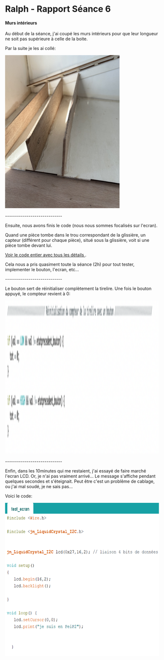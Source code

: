 <h1>Ralph - Rapport Séance 6</h1>	

<h4>Murs intérieurs</h4>

<p> Au début de la séance, j'ai coupé les murs intérieurs pour que leur longueur ne soit pas supérieure à celle de la boite.</p>
<p> Par la suite je les ai collé: </p>
<img src="../../Images/murs_colle.jpeg" alt="murs intérieurs collés" height="500"/></p>

<p>-----------------------------</p>

<p>Ensuite, nous avons finis le code (nous nous sommes focalisés sur l'ecran).</p>
<p> Quand une pièce tombe dans le trou correspondant de la glissière, un capteur (différent pour chaque pièce), situé sous la glissière, voit si une pièce tombe devant lui.</p>
<a href="../../Développement/Codes/Capteurs pour pièces.md"> Voir le code entier avec tous les détails </a>.
<p>Cela nous a pris quasiment toute la séance (2h) pour tout tester, implementer le bouton, l'ecran, etc...</p>

<p>-----------------------------</p>
<p>Le bouton sert de réinitialiser complètement la tirelire. Une fois le bouton appuyé, le compteur revient à 0:</p>
<img src="../../Images/Screen_code_bouton.png" alt="Code bouton." height="500"/>

<p>-----------------------------</p>

<p>Enfin, dans les 10minutes qui me restaient, j'ai essayé de faire marché l'ecran LCD. Or, je n'ai pas vraiment arrivé... Le message s'affiche pendant quelques secondes et s'éteignait. Peut être c'est un problême de cablage, ou j'ai mal soudé, je ne sais pas...</p>
<p> Voici le code: </p>
<img src="../../Images/test_ecran.png" alt="Code ecran." height="500"/>
